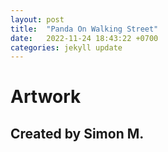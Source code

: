 ```yaml
---
layout: post
title:  "Panda On Walking Street"
date:   2022-11-24 18:43:22 +0700
categories: jekyll update
---
```


# Artwork

## Created by Simon M.

